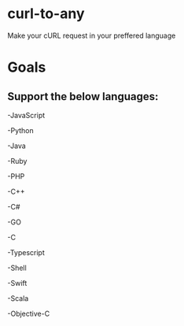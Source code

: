 # curl-to-any
Make your cURL request in your preffered language

# Goals

## Support the below languages:
-JavaScript

-Python

-Java

-Ruby

-PHP

-C++

-C#

-GO

-C

-Typescript

-Shell

-Swift

-Scala

-Objective-C
